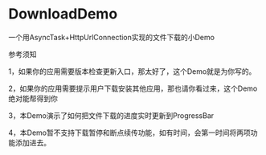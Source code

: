 # DownloadDemo
一个用AsyncTask+HttpUrlConnection实现的文件下载的小Demo

参考须知

1，如果你的应用需要版本检查更新入口，那太好了，这个Demo就是为你写的。

2，如果你的应用需要提示用户下载安装其他应用，那也请你看过来，这个Demo绝对能帮得到你

3，本Demo演示了如何把文件下载的进度实时更新到ProgressBar

4，本Demo暂不支持下载暂停和断点续传功能，如有时间，会第一时间将两项功能添加进去。



